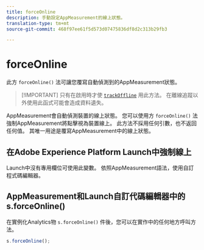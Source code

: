 ```yaml
---
title: forceOnline
description: 手動設定AppMeasurement的線上狀態。
translation-type: tm+mt
source-git-commit: 468f97ee61f5d573d07475836df8d2c313b29fb3

---
```



# forceOnline

此方 `forceOnline()` 法可讓您覆寫自動偵測到的AppMeasurement狀態。

> [!IMPORTANT] 只有在啟用時才使 [`trackOffline`](../config-vars/trackoffline.md) 用此方法。 在離線追蹤以外使用此函式可能會造成資料遺失。

AppMeasurement會自動偵測裝置的線上狀態。 您可以使用方 `forceOnline()` 法強制AppMeasurement將點擊視為裝置線上。 此方法不採用任何引數，也不返回任何值。 其唯一用途是覆寫AppMeasurement中的線上狀態。

## 在Adobe Experience Platform Launch中強制線上

Launch中沒有專用欄位可使用此變數。 依照AppMeasurement語法，使用自訂程式碼編輯器。

## AppMeasurement和Launch自訂代碼編輯器中的s.forceOnline()

在實例化Analytics物 `s.forceOnline()` 件後，您可以在實作中的任何地方呼叫方法。

```js
s.forceOnline();
```
